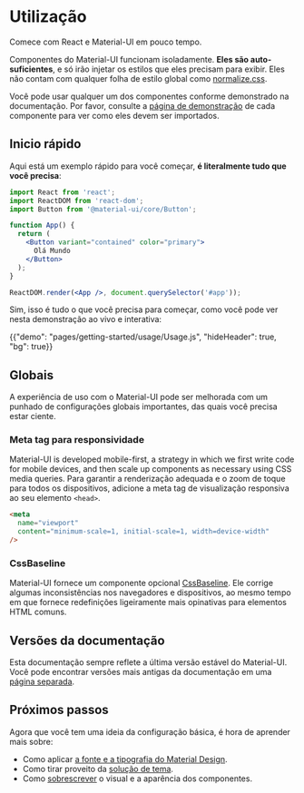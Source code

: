 # Utilização

<p class="description">Comece com React e Material-UI em pouco tempo.</p>

Componentes do Material-UI funcionam isoladamente. **Eles são auto-suficientes**, e só irão injetar os estilos que eles precisam para exibir. Eles não contam com qualquer folha de estilo global como [normalize.css](https://github.com/necolas/normalize.css/).

Você pode usar qualquer um dos componentes conforme demonstrado na documentação. Por favor, consulte a [página de demonstração](/components/buttons/) de cada componente para ver como eles devem ser importados.

## Inicio rápido

Aqui está um exemplo rápido para você começar, **é literalmente tudo que você precisa**:

```jsx
import React from 'react';
import ReactDOM from 'react-dom';
import Button from '@material-ui/core/Button';

function App() {
  return (
    <Button variant="contained" color="primary">
      Olá Mundo
    </Button>
  );
}

ReactDOM.render(<App />, document.querySelector('#app'));
```

Sim, isso é tudo o que você precisa para começar, como você pode ver nesta demonstração ao vivo e interativa:

{{"demo": "pages/getting-started/usage/Usage.js", "hideHeader": true, "bg": true}}

## Globais

A experiência de uso com o Material-UI pode ser melhorada com um punhado de configurações globais importantes, das quais você precisa estar ciente.

### Meta tag para responsividade

Material-UI is developed mobile-first, a strategy in which we first write code for mobile devices, and then scale up components as necessary using CSS media queries. Para garantir a renderização adequada e o zoom de toque para todos os dispositivos, adicione a meta tag de visualização responsiva ao seu elemento `<head>`.

```html
<meta
  name="viewport"
  content="minimum-scale=1, initial-scale=1, width=device-width"
/>
```

### CssBaseline

Material-UI fornece um componente opcional [CssBaseline](/components/css-baseline/). Ele corrige algumas inconsistências nos navegadores e dispositivos, ao mesmo tempo em que fornece redefinições ligeiramente mais opinativas para elementos HTML comuns.

## Versões da documentação

Esta documentação sempre reflete a última versão estável do Material-UI. Você pode encontrar versões mais antigas da documentação em uma [página separada](https://material-ui.com/versions/).

## Próximos passos

Agora que você tem uma ideia da configuração básica, é hora de aprender mais sobre:

- Como aplicar [a fonte e a tipografia do Material Design](/components/typography/).
- Como tirar proveito da [solução de tema](/customization/theming/).
- Como [sobrescrever](/customization/components/) o visual e a aparência dos componentes.
